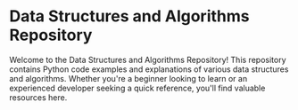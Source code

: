 # Data Structures and Algorithms Repository

Welcome to the Data Structures and Algorithms Repository! This repository contains Python code examples and explanations of various data structures and algorithms. Whether you're a beginner looking to learn or an experienced developer seeking a quick reference, you'll find valuable resources here.
